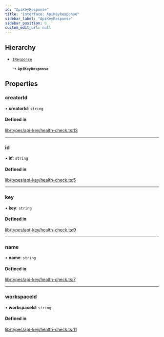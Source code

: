 ```yaml
---
id: "ApiKeyResponse"
title: "Interface: ApiKeyResponse"
sidebar_label: "ApiKeyResponse"
sidebar_position: 0
custom_edit_url: null
---
```


## Hierarchy

- [`IResponse`](IResponse.md)

  ↳ **`ApiKeyResponse`**

## Properties

### creatorId

• **creatorId**: `string`

#### Defined in

[lib/types/api-key/health-check.ts:13](https://github.com/JustaName-id/JustaName-sdk/blob/26d8d95/packages/@justaname.id/sdk/src/lib/types/api-key/health-check.ts#L13)

___

### id

• **id**: `string`

#### Defined in

[lib/types/api-key/health-check.ts:5](https://github.com/JustaName-id/JustaName-sdk/blob/26d8d95/packages/@justaname.id/sdk/src/lib/types/api-key/health-check.ts#L5)

___

### key

• **key**: `string`

#### Defined in

[lib/types/api-key/health-check.ts:9](https://github.com/JustaName-id/JustaName-sdk/blob/26d8d95/packages/@justaname.id/sdk/src/lib/types/api-key/health-check.ts#L9)

___

### name

• **name**: `string`

#### Defined in

[lib/types/api-key/health-check.ts:7](https://github.com/JustaName-id/JustaName-sdk/blob/26d8d95/packages/@justaname.id/sdk/src/lib/types/api-key/health-check.ts#L7)

___

### workspaceId

• **workspaceId**: `string`

#### Defined in

[lib/types/api-key/health-check.ts:11](https://github.com/JustaName-id/JustaName-sdk/blob/26d8d95/packages/@justaname.id/sdk/src/lib/types/api-key/health-check.ts#L11)
